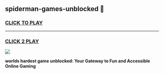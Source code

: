 
## spiderman-games-unblocked 👋
<h3>
<a href="https://premium.freeplayer.one?title=spiderman-games-unblocked&ref=14F">CLICK TO PLAY</a></h3>
<hr>

<h3>
<a href="https://premium.freeplayer.one?title=spiderman-games-unblocked&ref=14F">CLICK 2 PLAY</a>
  
</h3>

<a href="https://premium.freeplayer.one?title=spiderman-games-unblocked&ref=12F/"><img src="https://clearcache.store/games.png"></a>


**worlds hardest game unblocked: Your Gateway to Fun and Accessible Online Gaming**
